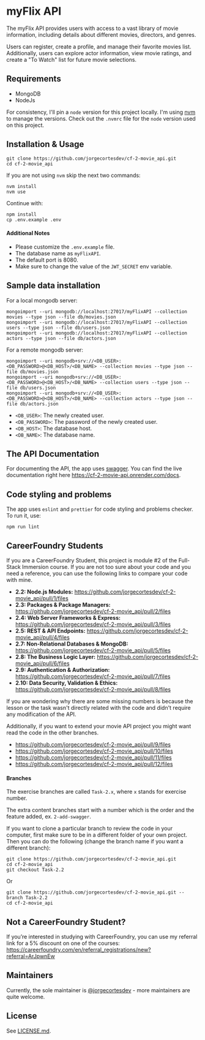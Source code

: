 # myFlix API

The myFlix API provides users with access to a vast library of movie information, including details about different movies, directors, and genres.

Users can register, create a profile, and manage their favorite movies list. Additionally, users can explore actor information, view movie ratings, and create a "To Watch" list for future movie selections.

## Requirements

- MongoDB
- NodeJs

For consistency, I'll pin a `node` version for this project locally. I'm using [nvm](https://github.com/nvm-sh/nvm) to manage the versions. Check out the `.nvmrc` file for the `node` version used on this project.

## Installation & Usage

```
git clone https://github.com/jorgecortesdev/cf-2-movie_api.git
cd cf-2-movie_api
```

If you are not using `nvm` skip the next two commands:
```
nvm install
nvm use
```

Continue with:
```
npm install
cp .env.example .env
```

#### Additional Notes

- Please customize the `.env.example` file.
- The database name as `myFlixAPI`.
- The default port is 8080.
- Make sure to change the value of the `JWT_SECRET` env variable.

## Sample data installation

For a local mongodb server:

```
mongoimport --uri mongodb://localhost:27017/myFlixAPI --collection movies --type json --file db/movies.json
mongoimport --uri mongodb://localhost:27017/myFlixAPI --collection users --type json --file db/users.json
mongoimport --uri mongodb://localhost:27017/myFlixAPI --collection actors --type json --file db/actors.json
```

For a remote mongodb server:
```
mongoimport --uri mongodb+srv://<DB_USER>:<DB_PASSWORD>@<DB_HOST>/<DB_NAME> --collection movies --type json --file db/movies.json
mongoimport --uri mongodb+srv://<DB_USER>:<DB_PASSWORD>@<DB_HOST>/<DB_NAME> --collection users --type json --file db/users.json
mongoimport --uri mongodb+srv://<DB_USER>:<DB_PASSWORD>@<DB_HOST>/<DB_NAME> --collection actors --type json --file db/actors.json
```

- `<DB_USER>`: The newly created user.
- `<DB_PASSWORD>`: The password of the newly created user.
- `<DB_HOST>`: The database host.
- `<DB_NAME>`: The database name.

## The API Documentation

For documenting the API, the app uses [swagger](https://swagger.io/). You can find the live documentation right here https://cf-2-movie-api.onrender.com/docs.

## Code styling and problems

The app uses `eslint` and `prettier` for code styling and problems checker. To run it, use:

```
npm run lint
```

## CareerFoundry Students

If you are a CareerFoundry Student, this project is module #2 of the Full-Stack Immersion course. If you are not too sure about your code and you need a reference, you can use the following links to compare your code with mine.

- **2.2: Node.js Modules:** https://github.com/jorgecortesdev/cf-2-movie_api/pull/1/files
- **2.3: Packages & Package Managers:** https://github.com/jorgecortesdev/cf-2-movie_api/pull/2/files
- **2.4: Web Server Frameworks & Express:** https://github.com/jorgecortesdev/cf-2-movie_api/pull/3/files
- **2.5: REST & API Endpoints:** https://github.com/jorgecortesdev/cf-2-movie_api/pull/4/files
- **2.7: Non-Relational Databases & MongoDB:** https://github.com/jorgecortesdev/cf-2-movie_api/pull/5/files
- **2.8: The Business Logic Layer:** https://github.com/jorgecortesdev/cf-2-movie_api/pull/6/files
- **2.9: Authentication & Authorization:** https://github.com/jorgecortesdev/cf-2-movie_api/pull/7/files
- **2.10: Data Security, Validation & Ethics:** https://github.com/jorgecortesdev/cf-2-movie_api/pull/8/files

If you are wondering why there are some missing numbers is because the lesson or the task wasn't directly related with the code and didn't require any modification of the API.

Additionally, if you want to extend your movie API project you might want read the code in the other branches.

- https://github.com/jorgecortesdev/cf-2-movie_api/pull/9/files
- https://github.com/jorgecortesdev/cf-2-movie_api/pull/10/files
- https://github.com/jorgecortesdev/cf-2-movie_api/pull/11/files
- https://github.com/jorgecortesdev/cf-2-movie_api/pull/12/files

#### Branches

The exercise branches are called `Task-2.x`, where `x` stands for exercise number.

The extra content branches start with a number which is the order and the feature added, ex. `2-add-swagger`.

If you want to clone a particular branch to review the code in your computer, first make sure to be in a different folder of your own project. Then you can do the following (change the branch name if you want a different branch):

```
git clone https://github.com/jorgecortesdev/cf-2-movie_api.git
cd cf-2-movie_api
git checkout Task-2.2
```

Or

```
git clone https://github.com/jorgecortesdev/cf-2-movie_api.git --branch Task-2.2
cd cf-2-movie_api
```

## Not a CareerFoundry Student?

If you’re interested in studying with CareerFoundry, you can use my referral link for a 5% discount on one of the courses: https://careerfoundry.com/en/referral_registrations/new?referral=ArJpwnEw

## Maintainers

Currently, the sole maintainer is [@jorgecortesdev](https://github.com/jorgecortesdev) - more maintainers are quite welcome.

## License

See [LICENSE.md](./LICENSE.md).
